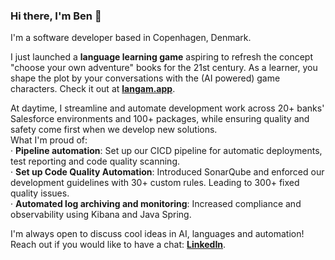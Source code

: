 ### Hi there, I'm Ben 👋
<!--Learn more about me on my [personal website](https://bnpd.github.io/bnpd/).  -->
I'm a software developer based in Copenhagen, Denmark.  
  
I just launched a **language learning game** aspiring to refresh the concept "choose your own adventure" books for the 21st century. As a learner, you shape the plot by your conversations with the (AI powered) game characters.
Check it out at **[langam.app](https://langam.app)**.  
  
At daytime, I streamline and automate development work across 20+ banks' Salesforce environments and 100+ packages, while ensuring quality and safety come first when we develop new solutions.  
What I'm proud of:  
· **Pipeline automation**: Set up our CICD pipeline for automatic deployments, test reporting and code quality scanning.  
· **Set up Code Quality Automation**: Introduced SonarQube and enforced our development guidelines with 30+ custom rules. Leading to 300+ fixed quality issues.  
· **Automated log archiving and monitoring**: Increased compliance and observability using Kibana and Java Spring.  
  
I'm always open to discuss cool ideas in AI, languages and automation!  
Reach out if you would like to have a chat: [**LinkedIn**](https://www.linkedin.com/in/bnpd/).  


<!--
**bnpd/bnpd** is a ✨ _special_ ✨ repository because its `README.md` (this file) appears on your GitHub profile.

Here are some ideas to get you started:

- 🔭 I’m currently working on ...
- 🌱 I’m currently learning ...
- 👯 I’m looking to collaborate on ...
- 🤔 I’m looking for help with ...
- 💬 Ask me about ...
- 📫 How to reach me: ...
- 😄 Pronouns: ...
- ⚡ Fun fact: ...
-->
